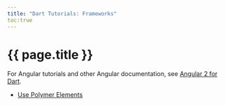 ```yaml
---
title: "Dart Tutorials: Frameworks"
toc:true
---
```


# {{ page.title }}

For Angular tutorials and other Angular documentation,
see [Angular 2 for Dart](https://angular.io/docs/dart/latest/).

* [Use Polymer Elements](using-polymer)
